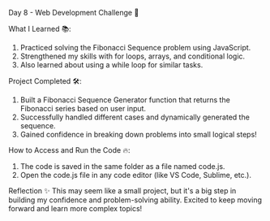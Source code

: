 Day 8 - Web Development Challenge 🚀

What I Learned 📚:
1. Practiced solving the Fibonacci Sequence problem using JavaScript.
2. Strengthened my skills with for loops, arrays, and conditional logic.
3. Also learned about using a while loop for similar tasks.

Project Completed 🛠️:
1. Built a Fibonacci Sequence Generator function that returns the Fibonacci series based on user input.
2. Successfully handled different cases and dynamically generated the sequence.
3. Gained confidence in breaking down problems into small logical steps!

How to Access and Run the Code 🔥:
1. The code is saved in the same folder as a file named code.js.
2. Open the code.js file in any code editor (like VS Code, Sublime, etc.).

Reflection ✨
This may seem like a small project, but it's a big step in building my confidence and problem-solving ability.
Excited to keep moving forward and learn more complex topics!
